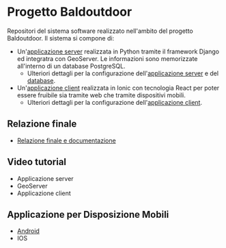 # Progetto Baldoutdoor

Repositori del sistema software realizzato nell'ambito del progetto Baldoutdoor. Il sistema si compone di:

* Un'[applicazione server](https://admin.baldoutdoor.it) realizzata in Python tramite il framework Django ed integratra con GeoServer. Le informazioni sono memorizzate all'interno di un database PostgreSQL.
  * Ulteriori dettagli per la configurazione dell'[applicazione server](server/README.md) e del [database](database/README.md). 
* Un'[applicazione client](https://baldoutdoor.it) realizzata in Ionic con tecnologia React per poter essere fruibile sia tramite web che tramite dispositivi mobili.
  * Ulteriori dettagli per la configurazione dell'[applicazione client](client/README.md). 

## Relazione finale

* [Relazione finale e documentazione](documentation/relazione_finale.pdf)

## Video tutorial

* Applicazione server
* GeoServer
* Applicazione client

## Applicazione per Disposizione Mobili

* [Android](distrib/baldoutdoor.apk)
* IOS

